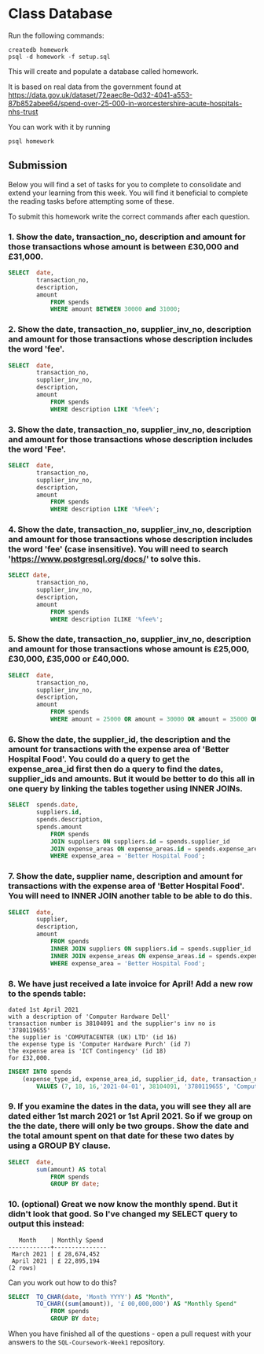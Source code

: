 # Class Database
Run the following commands:
```
createdb homework
psql -d homework -f setup.sql
```
This will create and populate a database called homework.

It is based on real data from the government found at
https://data.gov.uk/dataset/72eaec8e-0d32-4041-a553-87b852abee64/spend-over-25-000-in-worcestershire-acute-hospitals-nhs-trust

You can work with it by running
```
psql homework
```
## Submission

Below you will find a set of tasks for you to complete to consolidate and extend your learning from this week. You will find it beneficial to complete the reading tasks before attempting some of these.

To submit this homework write the correct commands after each question.

### 1. Show the date, transaction_no, description and amount for those transactions whose amount is between £30,000 and £31,000.
```sql
SELECT  date, 
        transaction_no, 
        description, 
        amount 
            FROM spends 
            WHERE amount BETWEEN 30000 and 31000;
```
### 2. Show the date, transaction_no, supplier_inv_no, description and amount for those transactions whose description includes the word 'fee'.
```sql
SELECT  date,
        transaction_no,
        supplier_inv_no,
        description,
        amount
            FROM spends
            WHERE description LIKE '%fee%';
```
### 3. Show the date, transaction_no, supplier_inv_no, description and amount for those transactions whose description includes the word 'Fee'.
```sql
SELECT  date,
        transaction_no,
        supplier_inv_no,
        description,
        amount
            FROM spends
            WHERE description LIKE '%Fee%';
```
### 4. Show the date, transaction_no, supplier_inv_no, description and amount for those transactions whose description includes the word 'fee' (case insensitive). You will need to search 'https://www.postgresql.org/docs/' to solve this.
```sql
SELECT date,
        transaction_no,
        supplier_inv_no,
        description,
        amount
            FROM spends
            WHERE description ILIKE '%fee%';
```
### 5. Show the date, transaction_no, supplier_inv_no, description and amount for those transactions whose amount is £25,000, £30,000, £35,000 or £40,000.
```sql
SELECT  date,
        transaction_no,
        supplier_inv_no,
        description,
        amount
            FROM spends
            WHERE amount = 25000 OR amount = 30000 OR amount = 35000 OR amount = 40000;
```
### 6. Show the date, the supplier_id, the description and the amount for transactions with the expense area of 'Better Hospital Food'. You could do a query to get the expense_area_id first then do a query to find the dates, supplier_ids and amounts. But it would be better to do this all in one query by linking the tables together using INNER JOINs.
```sql
SELECT  spends.date,
        suppliers.id,
        spends.description,
        spends.amount
            FROM spends
            JOIN suppliers ON suppliers.id = spends.supplier_id
            JOIN expense_areas ON expense_areas.id = spends.expense_area_id
            WHERE expense_area = 'Better Hospital Food';
```
### 7. Show the date, supplier name, description and amount for transactions with the expense area of 'Better Hospital Food'. You will need to INNER JOIN another table to be able to do this.
```sql
SELECT  date,
        supplier,
        description,
        amount
            FROM spends
            INNER JOIN suppliers ON suppliers.id = spends.supplier_id
            INNER JOIN expense_areas ON expense_areas.id = spends.expense_area_id
            WHERE expense_area = 'Better Hospital Food';
```
### 8. We have just received a late invoice for April! Add a new row to the spends table:
    dated 1st April 2021
    with a description of 'Computer Hardware Dell'
    transaction number is 38104091 and the supplier's inv no is '3780119655'
    the supplier is 'COMPUTACENTER (UK) LTD' (id 16)
    the expense type is 'Computer Hardware Purch' (id 7)
    the expense area is 'ICT Contingency' (id 18)
    for £32,000.
```sql
INSERT INTO spends 
    (expense_type_id, expense_area_id, supplier_id, date, transaction_no, supplier_inv_no, description, amount) 
        VALUES (7, 18, 16,'2021-04-01', 38104091, '3780119655', 'Computer Hardware Dell', 32000);
```
### 9. If you examine the dates in the data, you will see they all are dated either 1st march 2021 or 1st April 2021. So if we group on the the date, there will only be two groups. Show the date and the total amount spent on that date for these two dates by using a GROUP BY clause.
```sql
SELECT  date,
        sum(amount) AS total
            FROM spends
            GROUP BY date;
```
### 10. (optional) Great we now know the monthly spend. But it didn't look that good. So I've changed my SELECT query to output this instead:
```
   Month    | Monthly Spend 
------------+---------------
 March 2021 | £ 28,674,452
 April 2021 | £ 22,895,194
(2 rows)
```
Can you work out how to do this?

```sql
SELECT  TO_CHAR(date, 'Month YYYY') AS "Month",
        TO_CHAR((sum(amount)), '£ 00,000,000') AS "Monthly Spend"
            FROM spends
            GROUP BY date;
```

When you have finished all of the questions - open a pull request with your answers to the `SQL-Coursework-Week1` repository.

